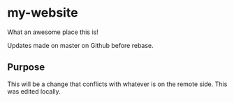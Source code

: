 # my-website 

What an awesome place this is! 

Updates made on master on Github before rebase. 

## Purpose 
This will be a change that conflicts 
with whatever is on the remote side. 
This was edited locally. 
